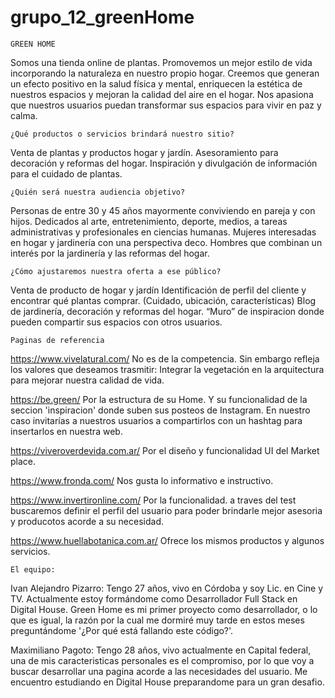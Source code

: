 # grupo_12_greenHome

    GREEN HOME

Somos una tienda online de plantas. Promovemos un mejor estilo de vida incorporando la naturaleza en nuestro propio hogar. Creemos que generan un efecto positivo en la salud física y mental, enriquecen la estética de nuestros espacios y mejoran la calidad del aire en el hogar. Nos apasiona que nuestros usuarios puedan transformar sus espacios para vivir en paz y calma.

    ¿Qué productos o servicios brindará nuestro sitio?
Venta de plantas y productos hogar y jardín. Asesoramiento para decoración y reformas del hogar. Inspiración y divulgación de información para el cuidado de plantas.

    ¿Quién será nuestra audiencia objetivo?
Personas de entre 30 y 45 años mayormente conviviendo en pareja y con hijos. Dedicados al arte, entretenimiento, deporte, medios, a tareas administrativas y profesionales en ciencias humanas.
Mujeres interesadas en hogar y jardinería con una perspectiva deco.
Hombres  que combinan un interés por la jardinería y las reformas del hogar.

    ¿Cómo ajustaremos nuestra oferta a ese público?
Venta de producto de hogar y jardín
Identificación de perfil del cliente y encontrar qué plantas comprar. (Cuidado, ubicación, características)
Blog de jardinería, decoración y reformas del hogar.
“Muro” de inspiracion donde pueden compartir sus espacios con otros usuarios.

    Paginas de referencia 

https://www.vivelatural.com/
No es de la competencia. Sin embargo refleja los valores que deseamos trasmitir: Integrar la vegetación en la arquitectura para mejorar nuestra calidad de vida.

https://be.green/
Por la estructura de su Home. Y su funcionalidad de la seccion 'inspiracion' donde suben sus posteos de Instagram. En nuestro caso invitarías a nuestros usuarios a compartirlos con un hashtag para insertarlos en nuestra web.

https://viveroverdevida.com.ar/
Por el diseño y funcionalidad UI del Market place.

https://www.fronda.com/
Nos gusta lo informativo e instructivo.

https://www.invertironline.com/
Por la funcionalidad. a traves del test buscaremos definir el perfil del usuario para poder brindarle mejor asesoria y producotos acorde a su necesidad.

https://www.huellabotanica.com.ar/
Ofrece los mismos productos y algunos servicios.

    El equipo:

Ivan Alejandro Pizarro: Tengo 27 años, vivo en Córdoba y soy Lic. en Cine y TV. Actualmente estoy formándome como Desarrollador Full Stack en Digital House. Green Home es mi primer proyecto como desarrollador, o lo que es igual, la razón por la cual me dormiré muy tarde en estos meses preguntándome '¿Por qué está fallando este código?'.  

Maximiliano Pagoto: Tengo 28 años, vivo actualmente en Capital federal, una de mis caracteristicas personales es el compromiso, por lo que voy a buscar desarrollar una pagina acorde a las necesidades del usuario. Me encuentro estudiando en Digital House preparandome para un gran desafio.